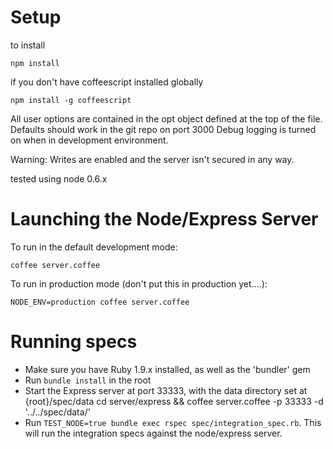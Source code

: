 Setup
=====

to install

	npm install

if you don't have coffeescript installed globally

	npm install -g coffeescript

All user options are contained in the opt object defined at the top of
the file.  Defaults should work in the git repo on port 3000
Debug logging is turned on when in development environment.

Warning: Writes are enabled and the server isn't secured in any way.

tested using node 0.6.x

Launching the Node/Express Server
=================================

To run in the default development mode:

	coffee server.coffee

To run in production mode (don't put this in production yet....):

	NODE_ENV=production coffee server.coffee

# Running specs

* Make sure you have Ruby 1.9.x installed, as well as the 'bundler' gem
* Run `bundle install` in the root
* Start the Express server at port 33333, with the data directory set at {root}/spec/data
	cd server/express && coffee server.coffee -p 33333 -d '../../spec/data/'
* Run `TEST_NODE=true bundle exec rspec spec/integration_spec.rb`. This will run the integration specs against the node/express server.
